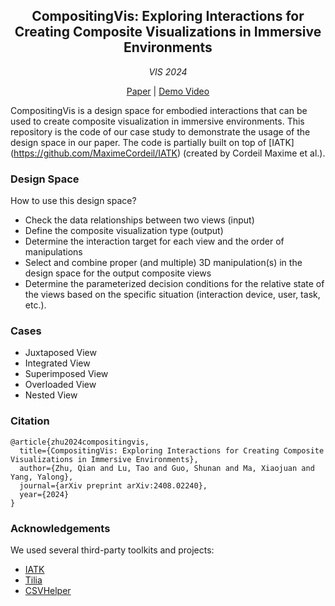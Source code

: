 <h2 align="center">CompositingVis: Exploring Interactions for Creating Composite Visualizations in Immersive Environments</h2>

<div align="center"><i>VIS 2024</i></div>

<p align="center">
  <a href="https://arxiv.org/abs/2408.02240">Paper</a> |
  <a href="https://www.youtube.com/watch?v=V2lK1adSMLM">Demo Video</a>
</p>

CompositingVis is a design space for embodied interactions that can be used to create composite visualization in immersive environments. This repository is the code of our case study to demonstrate the usage of the design space in our paper. The code is partially built on top of [IATK] (https://github.com/MaximeCordeil/IATK) (created by Cordeil Maxime et al.).

### Design Space
How to use this design space? 
- Check the data relationships between two views (input)
- Define the composite visualization type (output)
- Determine the interaction target for each view and the order of manipulations
- Select and combine proper (and  multiple) 3D manipulation(s) in the design space for the output composite views
- Determine the parameterized decision conditions for the relative state of the views based on the specific situation (interaction device, user, task, etc.).

### Cases
- Juxtaposed View
- Integrated View
- Superimposed View
- Overloaded View
- Nested View

### Citation
```
@article{zhu2024compositingvis,
  title={CompositingVis: Exploring Interactions for Creating Composite Visualizations in Immersive Environments},
  author={Zhu, Qian and Lu, Tao and Guo, Shunan and Ma, Xiaojuan and Yang, Yalong},
  journal={arXiv preprint arXiv:2408.02240},
  year={2024}
}
```


### Acknowledgements
We used several third-party toolkits and projects:
- [IATK](https://github.com/MaximeCordeil/IATK)
- [Tilia](https://www.vrtk.io/tilia.html)
- [CSVHelper](https://joshclose.github.io/CsvHelper/)

